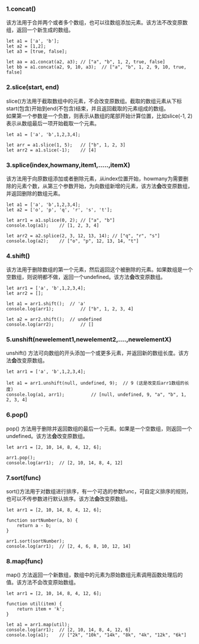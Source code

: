 ### 1.concat()
该方法用于合并两个或者多个数组，也可以往数组添加元素。该方法不改变原数组，返回一个新生成的数组。
```
let a1 = ['a', 'b'];
let a2 = [1,2];
let a3 = [true, false];

let aa = a1.concat(a2, a3);	// ["a", "b", 1, 2, true, false]
let bb = a1.concat(a2, 9, 10, a3);	// ["a", "b", 1, 2, 9, 10, true, false]
```

### 2.slice(start, end)
slice()方法用于截取数组中的元素，不会改变原数组。截取的数组元素从下标start(包含)开始到end(不包含)结束，并且返回截取的元素组成的数组。</br>
如果第一个参数是一个负数，则表示从数组的尾部开始计算位置，比如slice(-1, 2)表示从数组最后一项开始截取一个元素。
```
let a1 = ['a', 'b',1,2,3,4];

let arr = a1.slice(1, 5);	// ["b", 1, 2, 3]
let arr2 = a1.slice(-1);	// [4]
```

### 3.splice(index,howmany,item1,.....,itemX)
该方法用于向原数组添加或者删除元素，从index位置开始，howmany为需要删除的元素个数，从第三个参数开始，为向数组新增的元素，该方法**会**改变原数组，并返回删除的数组元素。
```
let a1 = ['a', 'b',1,2,3,4];
let a2 = ['o', 'p', 'q', 'r', 's', 't'];

let arr1 = a1.splice(0, 2);	// ["a", "b"]
console.log(a1);	// [1, 2, 3, 4]

let arr2 = a2.splice(2, 3, 12, 13, 14);	// ["q", "r", "s"]
console.log(a2);	// ["o", "p", 12, 13, 14, "t"]
```

### 4.shift()
该方法用于删除数组的第一个元素，然后返回这个被删除的元素。如果数组是一个空数组，则说明都不做，返回一个undefined。该方法**会**改变原数组。
```
let arr1 = ['a', 'b',1,2,3,4];
let arr2 = [];

let a1 = arr1.shift();	// 'a'
console.log(arr1);			// ["b", 1, 2, 3, 4]

let a2 = arr2.shift();	// undefined
console.log(arr2);			// []
```

### 5.unshift(newelement1,newelement2,....,newelementX)
unshift() 方法可向数组的开头添加一个或更多元素，并返回新的数组长度。该方法**会**改变原数组。
```
let arr1 = ['a', 'b',1,2,3,4];

let a1 = arr1.unshift(null, undefined, 9);	// 9 (这是改变后arr1数组的长度)
console.log(a1, arr1);			// [null, undefined, 9, "a", "b", 1, 2, 3, 4]
```

### 6.pop()
pop() 方法用于删除并返回数组的最后一个元素。如果是一个空数组，则返回一个undefined。该方法**会**改变原数组。
```
let arr1 = [2, 10, 14, 8, 4, 12, 6];

arr1.pop();
console.log(arr1);	// [2, 10, 14, 8, 4, 12]
```

### 7.sort(func)
sort()方法用于对数组进行排序，有一个可选的参数func，可自定义排序的规则，也可以不传参数进行默认排序。该方法**会**改变原数组。
```
let arr1 = [2, 10, 14, 8, 4, 12, 6];

function sortNumber(a, b) {
	return a - b;
}

arr1.sort(sortNumber);
console.log(arr1);	// [2, 4, 6, 8, 10, 12, 14]
```

### 8.map(func)
map() 方法返回一个新数组，数组中的元素为原始数组元素调用函数处理后的值。该方法不会改变原始数组。
```
let arr1 = [2, 10, 14, 8, 4, 12, 6];

function util(item) {
    return item + 'k';
}

let a1 = arr1.map(util);
console.log(arr1);	// [2, 10, 14, 8, 4, 12, 6]
console.log(a1);	// ["2k", "10k", "14k", "8k", "4k", "12k", "6k"]
```



